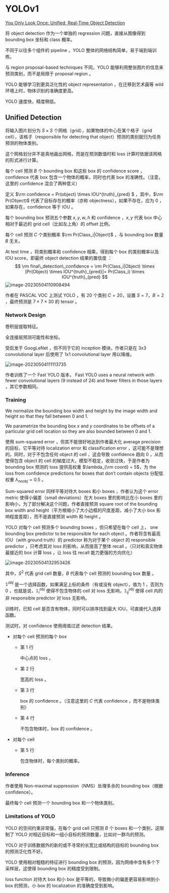 # YOLOv1

[You Only Look Once: Unified, Real-Time Object Detection](https://arxiv.org/abs/1506.02640)

将 object detection 作为一个单独的 regression 问题，直接从图像得到 bounding box 坐标和 class 概率。

不同于以往多个组件的 pipeline ，YOLO 整体的网络结构简单，易于端到端训练。

与 region proposal-based techniques 不同，YOLO 能够利用整张图片的信息来预测类别，而不是局限于 proposal region 。

YOLO 能够学习到更具泛化性的 object representation ，在迁移到艺术画等 wild 环境上时，物体识别的准确度更高。

YOLO 速度快，精度稍低。

## Unified Detection

将输入图片划分为 $S \times S$ 个网格（grid），如果物体的中心在某个格子（grid cell），该格子（responsible for detecting that object）预测的类别就归为任务预测的物体类别。

这个网格划分并不是真地画出网格，而是在预测数值时和 loss 计算时依据该网格的形式进行计算。

每个 cell 预测 $B$ 个 bounding box 和这些 box 的 confidence score ，confidence 代表 box 包含一个物体的概率，同时也代表 box 的准确性。（注意，这里的 confidence 混合了两种意义）

定义 $\rm confidence = Pr(object) \times IOU^{truth}_{pred} $ ，其中，$\rm Pr(Object)$ 代表了目标存在的概率（亦称 objectness），如果不存在，应为 $0$ ，如果存在，confidence 等于 IOU 。

每个 bounding box 预测五个参数 $x,y,w,h$ 和 confidence ，$x,y$ 代表 box 中心相对于最近的 grid cell（比如左上角）的 offset 比例。

每个 cell 预测 $C$ 个类别概率 $\rm Pr(Class_i|Object)$ ，与 bounding box 数量 $B$ 无关。

At test time ，将类别概率和 confidence 相乘，得到每个 box 的类别概率以及 IOU score，即最终 object detection 结果的置信度 ：
$$
\rm final\_detection\_confidence = \rm Pr(Class_i|Object) \times [Pr(Object) \times IOU^{truth}_{pred}]= Pr(Class_i) \times IOU^{truth}_{pred}
$$
![image-20230504110908494](images/YOLOv1/image-20230504110908494.png)

作者在 PASCAL VOC 上测试 YOLO ，有 20 个类别 $C = 20$，设置 $S = 7，B = 2$ ，最终预测是 $7 \times 7 \times 30$ 的 tensor 。

### Network Design

卷积层提取特征。

全连接层预测可能性和坐标。

受启发于 GoogLeNet ，但不同于它的 inception 模块，作者只是在 3x3 convolutional layer 后使用了 1x1 convolutional layer 用以降维。

![image-20230504111113735](images/YOLOv1/image-20230504111113735.png)

作者训练了一个 Fast YOLO 版本， Fast YOLO uses a neural network with fewer convolutional layers (9 instead of 24) and fewer filters in those layers ，其它参数相同。

### Training

 We normalize the bounding box width and height by the image width and height so that they fall between 0 and 1.

 We parametrize the bounding box $x$ and $y$ coordinates to be offsets of a particular grid cell location so they are also bounded between 0 and 1.

使用 sum-squared error ，但其不能很好地达到作者最大化  average precision 的目标，它平等对待 localization error 和 classification error ，这可能不是理想的。同时，对于不包含任何 object 的 cell ，这会导致 confidence 趋向 $0$ ，从而使得包含 object 的 cell 的梯度过大，模型不稳定，收敛过快，于是作者为 bounding box 预测的 loss 提供高权重 $\lambda_{\rm coord} = 5$，为  the loss from confidence predictions for boxes that don’t contain objects 分配低权重 $\lambda_{noobj} = 0.5$ 。

Sum-squared error 同样平等对待大 boxes 和小 boxes ，作者认为这个 error metric 使得小偏差（small deviations）在大 boxes 里的影响比在小 boxes 里的影响小，为了部分解决这个问题，作者直接预测 square root of the bounding box width and height（平方根缩小了大小边框的尺度差距，减小了大小 box 影响程度差距），而不是直接预测 width 和 height 。

YOLO 对每个 cell 预测多个 bounding boxes ，但只希望在每个 cell 上， one bounding box predictor to be responsible for each object 。作者将含有最高 IOU（with ground truth）的 predictor 称为对于某个 object 的 responsible predictor ，只考虑其对 loss 的影响，从而提高了整体 recall 。（只对和真实物体最接近的 box 计算 loss ，让 loss 往 recall 能力更强的方向优化）

![image-20230504132953426](images/YOLOv1/image-20230504132953426.png)

其中，$S^2$ 代表 grid cell 数量，$B$ 代表每个 cell 预测的 bounding box 数量 。

 $\mathbb1^{obj}$ 是一个选择函数，如果满足上标的条件（有或没有 object），值为 $1$ ，否则为 $0$ ，也就是说，$\mathbb1^{obj}_i$ 使得不包含物体的 cell 对 loss 无影响，$\mathbb1^{obj}_{ij}$ 使得 cell 内的非 responsible predictor 对 loss 无影响。

训练时，已知 cell 是否含有物体，同时可以排序找到最大 IOU，可直接代入选择函数。

测试时，对 confidence  使用阈值过滤 detection 结果。

- 对每个 cell 预测的每个 box

  - 第 1 行

    中心点的 loss 。

  - 第 2 行

  	宽高的 loss 。

  - 第 3 行

  	box 的 confidence 。（注意这里的 $C$ 代表 confidence ，而不是物体类别）

  - 第 4 行

  	不包含物体时，box 的 confidence 。

- 对每个 cell

	- 第 5 行

		包含物体时，每个类别的概率。


### Inference

作者使用 Non-maximal suppression（NMS）处理多余的 bounding box（根据 confidence）。

最终每个 cell 预测一个 bounding box 和一个物体类别。

###  Limitations of YOLO

YOLO 的空间约束非常强，在每个 grid cell 只预测 $B$ 个 boxes 和一个类别，这限制了 YOLO 对相近目标和一组小目标的预测数量，比如对一群鸟的预测。

YOLO 对于训练数据外的新的或不寻常的长宽比或结构的目标的 bounding box 的预测泛化性不好。

YOLO 使用相对粗糙的特征进行 bounding box 的预测，因为网络中含有多个下采样层，这使得 bounding box 的精度受到限制。

loss function 对待大 box 和小 box 是平等的，导致微小的偏差更容易影响到小 box 的预测，小 box 的 localization 的准确度受到影响。